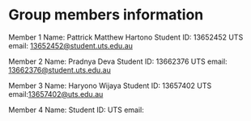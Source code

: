 # Group members information

Member 1
Name: Pattrick Matthew Hartono
Student ID: 13652452
UTS email: 13652452@student.uts.edu.au

Member 2
Name: Pradnya Deva
Student ID: 13662376
UTS email: 13662376@student.uts.edu.au

Member 3
Name: Haryono Wijaya
Student ID: 13657402
UTS email:13657402@uts.edu.au

Member 4
Name:
Student ID:
UTS email:

